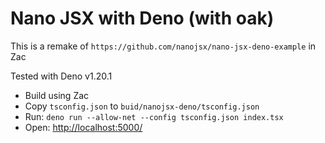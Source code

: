 # Nano JSX with Deno (with oak)

This is a remake of `https://github.com/nanojsx/nano-jsx-deno-example` in Zac

Tested with Deno v1.20.1

- Build using Zac
- Copy `tsconfig.json` to `buid/nanojsx-deno/tsconfig.json`
- Run: `deno run --allow-net --config tsconfig.json index.tsx`
- Open: [http://localhost:5000/](http://localhost:5000/)